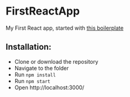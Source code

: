 # FirstReactApp
My First React app, started with [this boilerplate](https://github.com/gaearon/react-hot-boilerplate)

## Installation:
- Clone or download the repository
- Navigate to the folder
- Run `npm install`
- Run `npm start`
- Open http://localhost:3000/